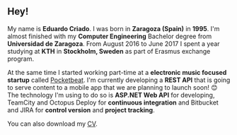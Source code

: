 ## Hey!
My name is **Eduardo Criado**. I was born in **Zaragoza (Spain)** in **1995**. 
I'm almost finished with my **Computer Engineering** Bachelor degree from **Universidad de Zaragoza**.
From August 2016 to June 2017 I spent a year studying at **KTH** in **Stockholm, Sweden** as part of Erasmus exchange program.

At the same time I started working part-time at a **electronic music focused startup** called [Pocketbeat](https://pocketbeat.com).
I'm currently developing a **REST API** that is going to serve content to a mobile app that we are planning to launch soon! 😊
The technology I'm using to do so is **ASP.NET Web API** for developing, TeamCity and Octopus Deploy for **continuous integration** and Bitbucket and JIRA for **control version** and **project tracking**.

You can also download my [CV](https://educriado.github.io/files/resume.pdf).